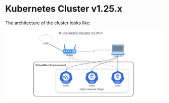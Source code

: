 # Kubernetes Cluster v1.25.x

The architecture of the cluster looks like:

![general setup](cluster-architecture.png)


